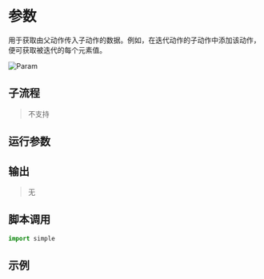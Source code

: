 # 参数
用于获取由父动作传入子动作的数据。例如，在迭代动作的子动作中添加该动作，便可获取被迭代的每个元素值。

![Param](./images/2022-11-17_184608.png ':size=90%')

## 子流程

> 不支持

## 运行参数




## 输出

> 无


## 脚本调用

```python
import simple


```

## 示例


